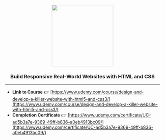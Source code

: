<p align="center">
  <a href="https://skillicons.dev">
    <img width=200  src="https://skillicons.dev/icons?i=html,css" />
  </a>
</p>
<h3 align="center">Build Responsive Real-World Websites with HTML and CSS</h3>
<hr>

- **Link to Course** 👉 [https://www.udemy.com/course/design-and-develop-a-killer-website-with-html5-and-css3/](https://www.udemy.com/course/design-and-develop-a-killer-website-with-html5-and-css3/)
- **Completion Certificate** 👉 [https://www.udemy.com/certificate/UC-ad5b3a7e-9369-49ff-b836-a0eb4913bc09/](https://www.udemy.com/certificate/UC-ad5b3a7e-9369-49ff-b836-a0eb4913bc09/)
